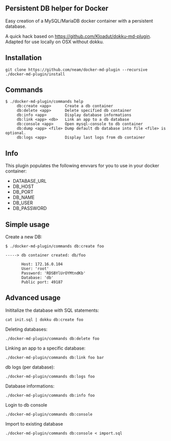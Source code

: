 Persistent DB helper for Docker
------------------------

Easy creation of a MySQL/MariaDB docker container with a persistent database.

A quick hack based on https://github.com/Kloadut/dokku-md-plugin. Adapted for use locally on OSX without dokku.

Installation
------------
```
git clone https://github.com/neam/docker-md-plugin --recursive
./docker-md-plugin/install
```


Commands
--------
```
$ ./docker-md-plugin/commands help
     db:create <app>      Create a db container
     db:delete <app>      Delete specified db container
     db:info <app>        Display database informations
     db:link <app> <db>   Link an app to a db database
     db:console <app>     Open mysql-console to db container
     db:dump <app> <file> Dump default db database into file <file> is optional. 
     db:logs <app>        Display last logs from db container
```

Info
--------
This plugin populates the following envvars for you to use in your docker container:

* DATABASE_URL
* DB_HOST
* DB_PORT
* DB_NAME
* DB_USER
* DB_PASSWORD

Simple usage
------------

Create a new DB:
```
$ ./docker-md-plugin/commands db:create foo

-----> db container created: db/foo

       Host: 172.16.0.104
       User: 'root'
       Password: 'RDSBYlUrOYMtndKb'
       Database: 'db'
       Public port: 49187
```

Advanced usage
--------------

Inititalize the database with SQL statements:
```
cat init.sql | dokku db:create foo
```

Deleting databases:
```
./docker-md-plugin/commands db:delete foo
```

Linking an app to a specific database:
```
./docker-md-plugin/commands db:link foo bar
```

db logs (per database):
```
./docker-md-plugin/commands db:logs foo
```

Database informations:
```
./docker-md-plugin/commands db:info foo
```

Login to db console
```
./docker-md-plugin/commands db:console
```

Import to existing database
```
./docker-md-plugin/commands db:console < import.sql
```
